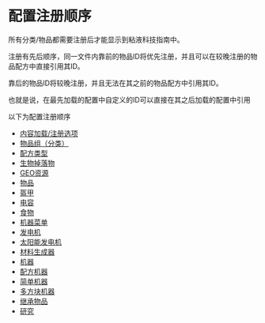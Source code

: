 # 配置注册顺序

所有分类/物品都需要注册后才能显示到粘液科技指南中。

注册有先后顺序，同一文件内靠前的物品ID将优先注册，并且可以在较晚注册的物品配方中直接引用其ID。

靠后的物品ID将较晚注册，并且无法在其之前的物品配方中引用其ID。

也就是说，在最先加载的配置中自定义的ID可以直接在其之后加载的配置中引用

以下为配置注册顺序

  - [内容加载/注册选项](file/context-options.md)
  - [物品组（分类）](file/groups.md)
  - [配方类型](file/recipe_type.md)
  - [生物掉落物](file/mob_drops.md)
  - [GEO资源](file/geo.md)
  - [物品](file/items.md)
  - [盔甲](file/armors.md)
  - [电容](file/capacitors.md)
  - [食物](file/foods.md)
  - [机器菜单](file/menu.md)
  - [发电机](file/generators.md)
  - [太阳能发电机](file/solar_generators.md)
  - [材料生成器](file/mat_generators.md)
  - [机器](file/machine.md)
  - [配方机器](file/recipe_machines.md)
  - [简单机器](file/simple_machines.md)
  - [多方块机器](file/multi-block-machine.md)
  - [继承物品](file/supers.md)
  - [研究](file/research.md)
